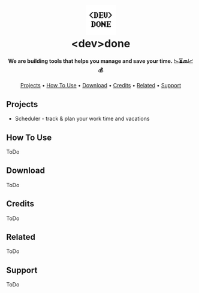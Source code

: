 
<h1 align="center">
  <br>
  <img src="https://github.com/dev-done/.github/blob/main/img/129290830.png?raw=true" alt="<dev>done" width="80">
  <br>
  &lt;dev&gt;done
  <br>
</h1>

<h4 align="center">We are building tools that helps you manage and save your time. 📉⏳🔜📈💰</h4>

<p align="center">
  <a href="#projects">Projects</a> •
  <a href="#how-to-use">How To Use</a> •
  <a href="#download">Download</a> •
  <a href="#credits">Credits</a> •
  <a href="#related">Related</a> •
  <a href="#support">Support</a>
</p>

## Projects

* Scheduler - track & plan your work time and vacations

## How To Use

ToDo

## Download

ToDo

## Credits

ToDo

## Related

ToDo

## Support

ToDo

